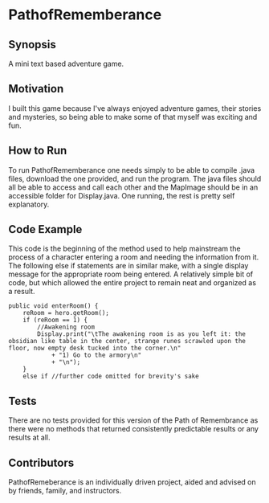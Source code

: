 # PathofRememberance

## Synopsis
A mini text based adventure game.

## Motivation
I built this game because I've always enjoyed adventure games, their stories and mysteries, so being able to make some of that myself was exciting and fun.

## How to Run
To run PathofRememberance one needs simply to be able to compile .java files, download the one provided, and run the program. The java files should all be able to access and call each other and the MapImage should be in an accessible folder for Display.java. One running, the rest is pretty self explanatory.

## Code Example
This code is the beginning of the method used to help mainstream the process of a character entering a room and needing the information from it. The following else if statements are in similar make, with a single display message for the appropriate room being entered. A relatively simple bit of code, but which allowed the entire project to remain neat and organized as a result.
```
public void enterRoom() {
	reRoom = hero.getRoom();
	if (reRoom == 1) {
		//Awakening room
		Display.print("\tThe awakening room is as you left it: the obsidian like table in the center, strange runes scrawled upon the floor, now empty desk tucked into the corner.\n"
			+ "1) Go to the armory\n"
			+ "\n");
	}
	else if //further code omitted for brevity's sake
```


## Tests
There are no tests provided for this version of the Path of Remembrance as there were no methods that returned consistently predictable results or any results at all.

## Contributors
PathofRemeberance is an individually driven project, aided and advised on by friends, family, and instructors.

